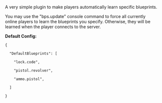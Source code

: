 A very simple plugin to make players automatically learn specific blueprints.


You may use the "bps.update" console command to force all currently online players to learn the blueprints you specify. Otherwise, they will be learned when the player connects to the server.

**Default Config:** 

````
{

  "DefaultBlueprints": [

    "lock.code",

    "pistol.revolver",

    "ammo.pistol",

  ]

}
````